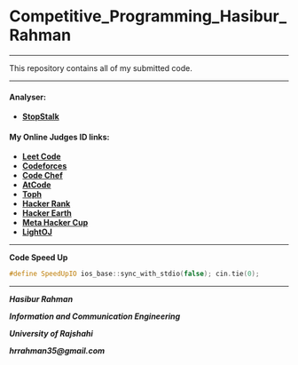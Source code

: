 # Competitive_Programming_Hasibur_Rahman
---

This repository contains all of my submitted code.

---
#### Analyser:
* [__StopStalk__](https://www.stopstalk.com/user/profile/35_Hasib)

#### My Online Judges ID links:

* [__Leet Code__](https://leetcode.com/35_Hasib/)
* [__Codeforces__](https://codeforces.com/profile/Hasibur_Rahman)
* [__Code Chef__](https://www.codechef.com/users/hasibur_rahman)
* [__AtCode__](https://atcoder.jp/users/hasib_35)
* [__Toph__](https://toph.co/u/Hasibur_Rahman)
* [__Hacker Rank__](https://www.hackerrank.com/hrrahman35)
* [__Hacker Earth__](https://www.hackerearth.com/@hrrahman35)
* [__Meta Hacker Cup__](https://www.facebook.com/codingcompetitions/hacker-cup)
* [__LightOJ__](https://lightoj.com/user/hasib_35)

---
__Code Speed Up__
```cpp
#define SpeedUpIO ios_base::sync_with_stdio(false); cin.tie(0);
```
---

*__Hasibur Rahman__*

*__Information and Communication Engineering__*

*__University of Rajshahi__* 

*__hrrahman35@gmail.com__*
